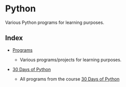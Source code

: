 # Python

Various Python programs for learning purposes.

## Index

- [Programs](https://github.com/davidusken/Python/tree/main/Programs)
    - Various programs/projects for learning purposes.
  
- [30 Days of Python](https://github.com/davidusken/Python/tree/main/30-Days-of-Python)
    - All programs from the course [30 Days of Python](https://teclado.com/30-days-of-python/python-30-day-0-getting-set-up/)
